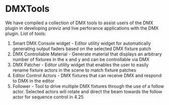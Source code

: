 # DMXTools

We have compiled a collection of DMX tools to assist users of the DMX plugin in developing previz and live perforance applications with the DMX plugin.
List of tools:
1. Smart DMX Console widget - Editor utility widget for automatically generating output faders based on the selected DMX fixture patch
2. DMX Controllable Material - Generate material that displays an arbitrary number of fixtures in the x and y and can be controllable via DMX
3. DMX Patcher - Editor utility widget that enables the user to easily rename fixture actors in the scene to match fixture patches
4. Editor Control Actors - DMX fixtures that can receive DMX and respond to DMX in the editor
5. Follower - Tool to drive multiple DMX fixtures through the use of a follow actor. Selected actors will rotate and direct the beam towards the follow actor for sequence control in 4.25
